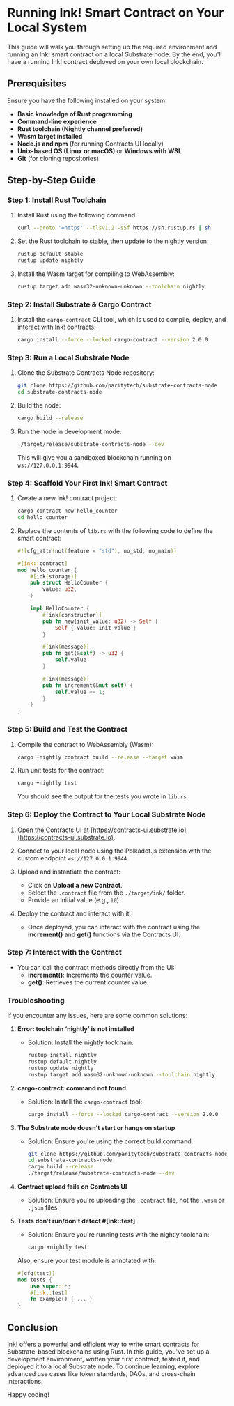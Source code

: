 # Running Ink! Smart Contract on Your Local System

This guide will walk you through setting up the required environment and running an Ink! smart contract on a local Substrate node. By the end, you'll have a running Ink! contract deployed on your own local blockchain.

## Prerequisites

Ensure you have the following installed on your system:
- **Basic knowledge of Rust programming**
- **Command-line experience**
- **Rust toolchain (Nightly channel preferred)**
- **Wasm target installed**
- **Node.js and npm** (for running Contracts UI locally)
- **Unix-based OS (Linux or macOS)** or **Windows with WSL**
- **Git** (for cloning repositories)

## Step-by-Step Guide

### Step 1: Install Rust Toolchain

1. Install Rust using the following command:

    ```bash
    curl --proto '=https' --tlsv1.2 -sSf https://sh.rustup.rs | sh
    ```

2. Set the Rust toolchain to stable, then update to the nightly version:

    ```bash
    rustup default stable
    rustup update nightly
    ```

3. Install the Wasm target for compiling to WebAssembly:

    ```bash
    rustup target add wasm32-unknown-unknown --toolchain nightly
    ```

### Step 2: Install Substrate & Cargo Contract

1. Install the `cargo-contract` CLI tool, which is used to compile, deploy, and interact with Ink! contracts:

    ```bash
    cargo install --force --locked cargo-contract --version 2.0.0
    ```

### Step 3: Run a Local Substrate Node

1. Clone the Substrate Contracts Node repository:

    ```bash
    git clone https://github.com/paritytech/substrate-contracts-node
    cd substrate-contracts-node
    ```

2. Build the node:

    ```bash
    cargo build --release
    ```

3. Run the node in development mode:

    ```bash
    ./target/release/substrate-contracts-node --dev
    ```

   This will give you a sandboxed blockchain running on `ws://127.0.0.1:9944`.

### Step 4: Scaffold Your First Ink! Smart Contract

1. Create a new Ink! contract project:

    ```bash
    cargo contract new hello_counter
    cd hello_counter
    ```

2. Replace the contents of `lib.rs` with the following code to define the smart contract:

    ```rust
    #![cfg_attr(not(feature = "std"), no_std, no_main)]

    #[ink::contract]
    mod hello_counter {
        #[ink(storage)]
        pub struct HelloCounter {
            value: u32,
        }

        impl HelloCounter {
            #[ink(constructor)]
            pub fn new(init_value: u32) -> Self {
                Self { value: init_value }
            }

            #[ink(message)]
            pub fn get(&self) -> u32 {
                self.value
            }

            #[ink(message)]
            pub fn increment(&mut self) {
                self.value += 1;
            }
        }
    }
    ```

### Step 5: Build and Test the Contract

1. Compile the contract to WebAssembly (Wasm):

    ```bash
    cargo +nightly contract build --release --target wasm
    ```

2. Run unit tests for the contract:

    ```bash
    cargo +nightly test
    ```

   You should see the output for the tests you wrote in `lib.rs`.

### Step 6: Deploy the Contract to Your Local Substrate Node

1. Open the Contracts UI at [https://contracts-ui.substrate.io](https://contracts-ui.substrate.io).

2. Connect to your local node using the Polkadot.js extension with the custom endpoint `ws://127.0.0.1:9944`.

3. Upload and instantiate the contract:
    - Click on **Upload a new Contract**.
    - Select the `.contract` file from the `./target/ink/` folder.
    - Provide an initial value (e.g., `10`).

4. Deploy the contract and interact with it:
    - Once deployed, you can interact with the contract using the **increment()** and **get()** functions via the Contracts UI.

### Step 7: Interact with the Contract

- You can call the contract methods directly from the UI:
    - **increment()**: Increments the counter value.
    - **get()**: Retrieves the current counter value.

### Troubleshooting

If you encounter any issues, here are some common solutions:

1. **Error: toolchain ‘nightly’ is not installed**
    - Solution: Install the nightly toolchain:

      ```bash
      rustup install nightly
      rustup default nightly
      rustup update nightly
      rustup target add wasm32-unknown-unknown --toolchain nightly
      ```

2. **cargo-contract: command not found**
    - Solution: Install the `cargo-contract` tool:

      ```bash
      cargo install --force --locked cargo-contract --version 2.0.0
      ```

3. **The Substrate node doesn’t start or hangs on startup**
    - Solution: Ensure you're using the correct build command:

      ```bash
      git clone https://github.com/paritytech/substrate-contracts-node
      cd substrate-contracts-node
      cargo build --release
      ./target/release/substrate-contracts-node --dev
      ```

4. **Contract upload fails on Contracts UI**
    - Solution: Ensure you're uploading the `.contract` file, not the `.wasm` or `.json` files.

5. **Tests don’t run/don't detect #[ink::test]**
    - Solution: Ensure you're running tests with the nightly toolchain:

      ```bash
      cargo +nightly test
      ```

    Also, ensure your test module is annotated with:

    ```rust
    #[cfg(test)]
    mod tests {
        use super::*;
        #[ink::test]
        fn example() { ... }
    }
    ```

## Conclusion

Ink! offers a powerful and efficient way to write smart contracts for Substrate-based blockchains using Rust. In this guide, you've set up a development environment, written your first contract, tested it, and deployed it to a local Substrate node. To continue learning, explore advanced use cases like token standards, DAOs, and cross-chain interactions.

Happy coding!
